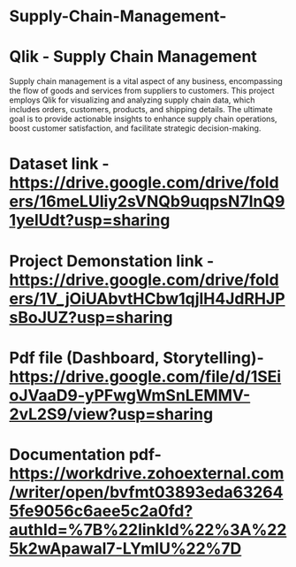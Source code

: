 # Supply-Chain-Management-
# Qlik - Supply Chain Management 
Supply chain management is a vital aspect of any business, encompassing the flow of goods and services from suppliers to customers. This project employs Qlik for visualizing and analyzing supply chain data, which includes orders, customers, products, and shipping details. The ultimate goal is to provide actionable insights to enhance supply chain operations, boost customer satisfaction, and facilitate strategic decision-making.

# Dataset link - **https://drive.google.com/drive/folders/16meLUIiy2sVNQb9uqpsN7InQ91yelUdt?usp=sharing**

# Project Demonstation link - **https://drive.google.com/drive/folders/1V_jOiUAbvtHCbw1qjlH4JdRHJPsBoJUZ?usp=sharing**

# Pdf file (Dashboard, Storytelling)- **https://drive.google.com/file/d/1SEioJVaaD9-yPFwgWmSnLEMMV-2vL2S9/view?usp=sharing**

# Documentation pdf- **https://workdrive.zohoexternal.com/writer/open/bvfmt03893eda632645fe9056c6aee5c2a0fd?authId=%7B%22linkId%22%3A%225k2wApawal7-LYmlU%22%7D**
